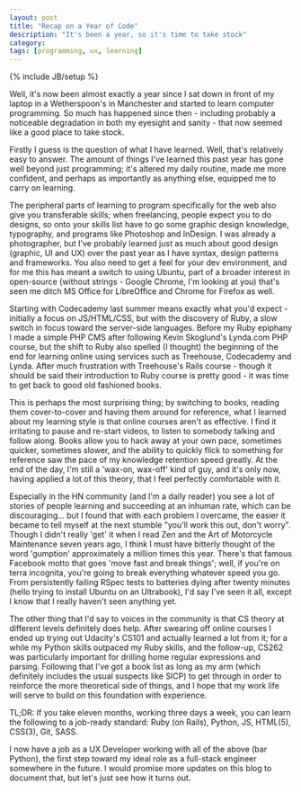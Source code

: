 ```yaml
---
layout: post
title: "Recap on a Year of Code"
description: "It's been a year, so it's time to take stock"
category: 
tags: [programming, ux, learning]
---
```

{% include JB/setup %}

Well, it's now been almost exactly a year since I sat down in front of my laptop in a Wetherspoon's in Manchester and started to learn computer programming. So much has happened since then - including probably a noticeable degradation in both my eyesight and sanity - that now seemed like a good place to take stock. 

Firstly I guess is the question of what I have learned. Well, that's relatively easy to answer. The amount of things I've learned this past year has gone well beyond just programming; it's altered my daily routine, made me more confident, and perhaps as importantly as anything else, equipped me to carry on learning. 

The peripheral parts of learning to program specifically for the web also give you transferable skills; when freelancing, people expect you to do designs, so onto your skills list have to go some graphic design knowledge, typography, and programs like Photoshop and InDesign. I was already a photographer, but I've probably learned just as much about good design (graphic, UI and UX) over the past year as I have syntax, design patterns and frameworks. You also need to get a feel for your dev environment, and for me this has meant a switch to using Ubuntu, part of a broader interest in open-source (without strings - Google Chrome, I'm looking at you) that's seen me ditch MS Office for LibreOffice and Chrome for Firefox as well. 

Starting with Codecademy last summer means exactly what you'd expect - initially a focus on JS/HTML/CSS, but with the discovery of Ruby, a slow switch in focus toward the server-side languages. Before my Ruby epiphany I made a simple PHP CMS after following Kevin Skoglund's Lynda.com PHP course, but the shift to Ruby also spelled (I thought) the beginning of the end for learning online using services such as Treehouse, Codecademy and Lynda. After much frustration with Treehouse's Rails course - though it should be said their introduction to Ruby course is pretty good - it was time to get back to good old fashioned books. 

This is perhaps the most surprising thing; by switching to books, reading them cover-to-cover and having them around for reference, what I learned about my learning style is that online courses aren't as effective. I find it irritating to pause and re-start videos, to listen to somebody talking and follow along. Books allow you to hack away at your own pace, sometimes quicker, sometimes slower, and the ability to quickly flick to something for reference saw the pace of my knowledge retention speed greatly. At the end of the day, I'm still a 'wax-on, wax-off' kind of guy, and it's only now, having applied a lot of this theory, that I feel perfectly comfortable with it. 

Especially in the HN community (and I'm a daily reader) you see a lot of stories of people learning and succeeding at an inhuman rate, which can be discouraging... but I found that with each problem I overcame, the easier it became to tell myself at the next stumble "you'll work this out, don't worry". Though I didn't really 'get' it when I read Zen and the Art of Motorcycle Maintenance seven years ago, I think I must have bitterly thought of the word 'gumption' approximately a million times this year. There's that famous Facebook motto that goes 'move fast and break things'; well, if you're on terra incognita, you're going to break everything whatever speed you go. From persistently failing RSpec tests to batteries dying after twenty minutes (hello trying to install Ubuntu on an Ultrabook), I'd say I've seen it all, except I know that I really haven't seen anything yet.

The other thing that I'd say to voices in the community is that CS theory at different levels definitely does help. After swearing off online courses I ended up trying out Udacity's CS101 and actually learned a lot from it; for a while my Python skills outpaced my Ruby skills, and the follow-up, CS262 was particularly important for drilling home regular expressions and parsing. Following that I've got a book list as long as my arm (which definitely includes the usual suspects like SICP) to get through in order to reinforce the more theoretical side of things, and I hope that my work life will serve to build on this foundation with experience. 

TL;DR:
If you take eleven months, working three days a week, you can learn the following to a job-ready standard:
Ruby (on Rails), Python, JS, HTML(5), CSS(3), Git, SASS.

I now have a job as a UX Developer working with all of the above (bar Python), the first step toward my ideal role as a full-stack engineer somewhere in the future. I would promise more updates on this blog to document that, but let's just see how it turns out. 